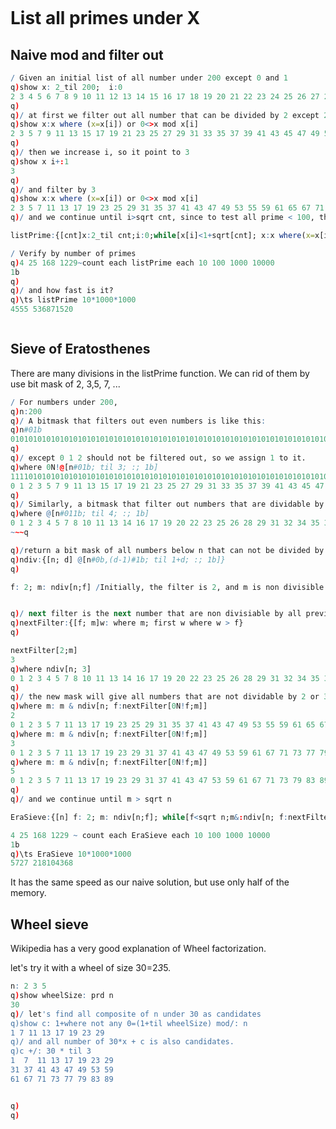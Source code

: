 
~~~q
~~~
# List all primes under X

## Naive mod and filter out
~~~q
/ Given an initial list of all number under 200 except 0 and 1
q)show x: 2_til 200;  i:0
2 3 4 5 6 7 8 9 10 11 12 13 14 15 16 17 18 19 20 21 22 23 24 25 26 27 28 29 3..
q)
q)/ at first we filter out all number that can be divided by 2 except 2 itself
q)show x:x where (x=x[i]) or 0<>x mod x[i]
2 3 5 7 9 11 13 15 17 19 21 23 25 27 29 31 33 35 37 39 41 43 45 47 49 51 53 5..
q)
q)/ then we increase i, so it point to 3
q)show x i+:1
3
q)
q)/ and filter by 3
q)show x:x where (x=x[i]) or 0<>x mod x[i]
2 3 5 7 11 13 17 19 23 25 29 31 35 37 41 43 47 49 53 55 59 61 65 67 71 73 77 ..
q)/ and we continue until i>sqrt cnt, since to test all prime < 100, there is no need to divide by 11.
~~~
~~~q
listPrime:{[cnt]x:2_til cnt;i:0;while[x[i]<1+sqrt[cnt]; x:x where(x=x[i])or 0<>x mod x[i]; i+:1]; x}
~~~
~~~q
/ Verify by number of primes
q)4 25 168 1229~count each listPrime each 10 100 1000 10000
1b
q)
q)/ and how fast is it?
q)\ts listPrime 10*1000*1000
4555 536871520
~~~
~~~q

~~~
## Sieve of Eratosthenes
There are many divisions in the listPrime function. We can rid of them by use bit mask of 2, 3,5, 7, ...
~~~q
/ For numbers under 200,
q)n:200
q)/ A bitmask that filters out even numbers is like this:
q)n#01b
01010101010101010101010101010101010101010101010101010101010101010101010101010..
q)
q)/ except 0 1 2 should not be filtered out, so we assign 1 to it.
q)where 0N!@[n#01b; til 3; :; 1b]
11110101010101010101010101010101010101010101010101010101010101010101010101010..
0 1 2 3 5 7 9 11 13 15 17 19 21 23 25 27 29 31 33 35 37 39 41 43 45 47 49 51 ..
q)
q)/ Similarly, a bitmask that filter out numbers that are dividable by 3 is:
q)where @[n#011b; til 4; :; 1b]
0 1 2 3 4 5 7 8 10 11 13 14 16 17 19 20 22 23 25 26 28 29 31 32 34 35 37 38 4..
~~~q

q)/return a bit mask of all numbers below n that can not be divided by d
q)ndiv:{[n; d] @[n#0b,(d-1)#1b; til 1+d; :; 1b]}
q)
~~~
~~~q
f: 2; m: ndiv[n;f] /Initially, the filter is 2, and m is non divisible mask of 2
~~~
~~~q

q)/ next filter is the next number that are non divisiable by all previous filters
q)nextFilter:{[f; m]w: where m; first w where w > f}
q)
~~~
~~~q
nextFilter[2;m]
3
q)where ndiv[n; 3]
0 1 2 3 4 5 7 8 10 11 13 14 16 17 19 20 22 23 25 26 28 29 31 32 34 35 37 38 4..
q)
q)/ the new mask will give all numbers that are not dividable by 2 or 3
q)where m: m & ndiv[n; f:nextFilter[0N!f;m]]
2
0 1 2 3 5 7 11 13 17 19 23 25 29 31 35 37 41 43 47 49 53 55 59 61 65 67 71 73..
q)where m: m & ndiv[n; f:nextFilter[0N!f;m]]
3
0 1 2 3 5 7 11 13 17 19 23 29 31 37 41 43 47 49 53 59 61 67 71 73 77 79 83 89..
q)where m: m & ndiv[n; f:nextFilter[0N!f;m]]
5
0 1 2 3 5 7 11 13 17 19 23 29 31 37 41 43 47 53 59 61 67 71 73 79 83 89 97 10..
q)
q)/ and we continue until m > sqrt n
~~~
~~~q
EraSieve:{[n] f: 2; m: ndiv[n;f]; while[f<sqrt n;m&:ndiv[n; f:nextFilter[f;m]]]; 2_ where m}
~~~
~~~q
4 25 168 1229 ~ count each EraSieve each 10 100 1000 10000
1b
q)\ts EraSieve 10*1000*1000
5727 218104368
~~~
It has the same speed as our naive solution, but use only half of the memory.

## Wheel sieve

Wikipedia has a very good explanation of Wheel factorization.

let's try it with a wheel of size 30=2*3*5.
~~~q
n: 2 3 5
q)show wheelSize: prd n
30
q)/ let's find all composite of n under 30 as candidates
q)show c: 1+where not any 0=(1+til wheelSize) mod/: n
1 7 11 13 17 19 23 29
q)/ and all number of 30*x + c is also candidates.
q)c +/: 30 * til 3
1  7  11 13 17 19 23 29
31 37 41 43 47 49 53 59
61 67 71 73 77 79 83 89
~~~

~~~q

q)
q)